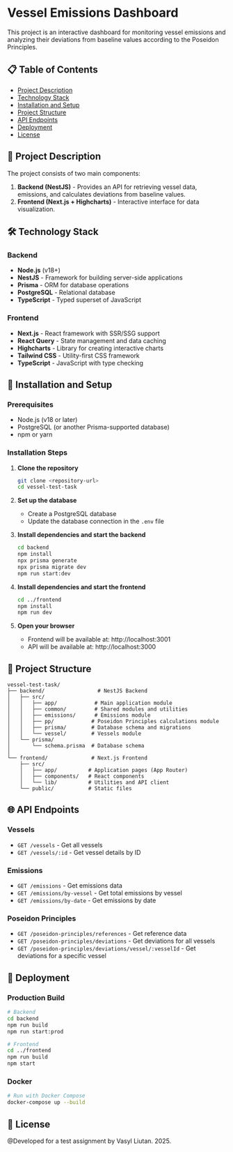 # Vessel Emissions Dashboard

This project is an interactive dashboard for monitoring vessel emissions and analyzing their deviations from baseline values according to the Poseidon Principles.

## 📋 Table of Contents

- [Project Description](#-project-description)
- [Technology Stack](#-technology-stack)
- [Installation and Setup](#-installation-and-setup)
- [Project Structure](#-project-structure)
- [API Endpoints](#-api-endpoints)
- [Deployment](#-deployment)
- [License](#-license)

## 📝 Project Description

The project consists of two main components:

1. **Backend (NestJS)** - Provides an API for retrieving vessel data, emissions, and calculates deviations from baseline values.
2. **Frontend (Next.js + Highcharts)** - Interactive interface for data visualization.

## 🛠 Technology Stack

### Backend

- **Node.js** (v18+)
- **NestJS** - Framework for building server-side applications
- **Prisma** - ORM for database operations
- **PostgreSQL** - Relational database
- **TypeScript** - Typed superset of JavaScript

### Frontend

- **Next.js** - React framework with SSR/SSG support
- **React Query** - State management and data caching
- **Highcharts** - Library for creating interactive charts
- **Tailwind CSS** - Utility-first CSS framework
- **TypeScript** - JavaScript with type checking

## 🚀 Installation and Setup

### Prerequisites

- Node.js (v18 or later)
- PostgreSQL (or another Prisma-supported database)
- npm or yarn

### Installation Steps

1. **Clone the repository**

   ```bash
   git clone <repository-url>
   cd vessel-test-task
   ```

2. **Set up the database**

   - Create a PostgreSQL database
   - Update the database connection in the `.env` file

3. **Install dependencies and start the backend**

   ```bash
   cd backend
   npm install
   npx prisma generate
   npx prisma migrate dev
   npm run start:dev
   ```

4. **Install dependencies and start the frontend**

   ```bash
   cd ../frontend
   npm install
   npm run dev
   ```

5. **Open your browser**
   - Frontend will be available at: http://localhost:3001
   - API will be available at: http://localhost:3000

## 📁 Project Structure

```
vessel-test-task/
├── backend/                 # NestJS Backend
│   ├── src/
│   │   ├── app/            # Main application module
│   │   ├── common/         # Shared modules and utilities
│   │   ├── emissions/      # Emissions module
│   │   ├── pp/            # Poseidon Principles calculations module
│   │   ├── prisma/        # Database schema and migrations
│   │   └── vessel/        # Vessels module
│   └── prisma/
│       └── schema.prisma  # Database schema
│
└── frontend/              # Next.js Frontend
    ├── src/
    │   ├── app/          # Application pages (App Router)
    │   ├── components/   # React components
    │   └── lib/          # Utilities and API client
    └── public/           # Static files
```

## 🌐 API Endpoints

### Vessels

- `GET /vessels` - Get all vessels
- `GET /vessels/:id` - Get vessel details by ID

### Emissions

- `GET /emissions` - Get emissions data
- `GET /emissions/by-vessel` - Get total emissions by vessel
- `GET /emissions/by-date` - Get emissions by date

### Poseidon Principles

- `GET /poseidon-principles/references` - Get reference data
- `GET /poseidon-principles/deviations` - Get deviations for all vessels
- `GET /poseidon-principles/deviations/vessel/:vesselId` - Get deviations for a specific vessel

## 🚀 Deployment

### Production Build

```bash
# Backend
cd backend
npm run build
npm run start:prod

# Frontend
cd ../frontend
npm run build
npm start
```

### Docker

```bash
# Run with Docker Compose
docker-compose up --build
```

## 📄 License

@Developed for a test assignment by Vasyl Liutan. 2025.
